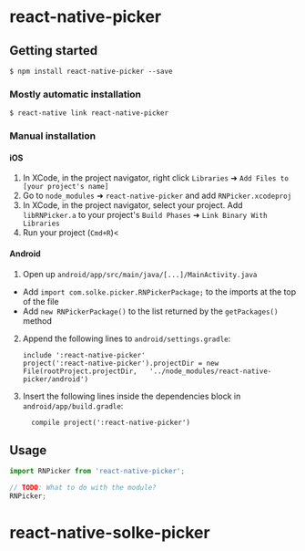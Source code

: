 
# react-native-picker

## Getting started

`$ npm install react-native-picker --save`

### Mostly automatic installation

`$ react-native link react-native-picker`

### Manual installation


#### iOS

1. In XCode, in the project navigator, right click `Libraries` ➜ `Add Files to [your project's name]`
2. Go to `node_modules` ➜ `react-native-picker` and add `RNPicker.xcodeproj`
3. In XCode, in the project navigator, select your project. Add `libRNPicker.a` to your project's `Build Phases` ➜ `Link Binary With Libraries`
4. Run your project (`Cmd+R`)<

#### Android

1. Open up `android/app/src/main/java/[...]/MainActivity.java`
  - Add `import com.solke.picker.RNPickerPackage;` to the imports at the top of the file
  - Add `new RNPickerPackage()` to the list returned by the `getPackages()` method
2. Append the following lines to `android/settings.gradle`:
  	```
  	include ':react-native-picker'
  	project(':react-native-picker').projectDir = new File(rootProject.projectDir, 	'../node_modules/react-native-picker/android')
  	```
3. Insert the following lines inside the dependencies block in `android/app/build.gradle`:
  	```
      compile project(':react-native-picker')
  	```


## Usage
```javascript
import RNPicker from 'react-native-picker';

// TODO: What to do with the module?
RNPicker;
```
  # react-native-solke-picker
